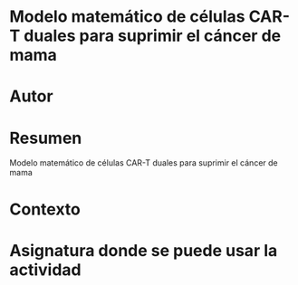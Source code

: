 # Modelo matemático de células CAR-T duales para suprimir el cáncer de mama
# Autor

# Resumen
Modelo matemático de células CAR-T duales para suprimir el cáncer de mama

# Contexto

# Asignatura donde se puede usar la actividad
